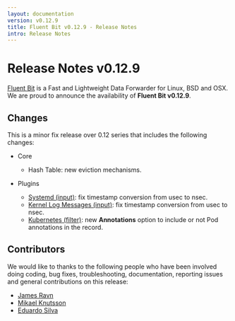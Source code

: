 ```yaml
---
layout: documentation
version: v0.12.9
title: Fluent Bit v0.12.9 - Release Notes
intro: Release Notes
---
```


# Release Notes v0.12.9

[Fluent Bit](http://fluentbit.io) is a Fast and Lightweight Data Forwarder for Linux, BSD and OSX. We are proud to announce the availability of __Fluent Bit v0.12.9__.

## Changes

This is a minor fix release over 0.12 series that includes the following changes:

- Core
  - Hash Table: new eviction mechanisms.

- Plugins
  - [Systemd (input)](http://fluentbit.io/documentation/0.12/input/systemd.html): fix timestamp conversion from usec to nsec.
  - [Kernel Log Messages (input)](http://fluentbit.io/documentation/0.12/input/kmsg.html): fix timestamp conversion from usec to nsec.
  - [Kubernetes (filter)](http://fluentbit.io/documentation/0.12/filter/kubernetes.html): new __Annotations__ option to include or not Pod annotations in the record.

## Contributors

We would like to thanks to the following people who have been involved doing coding, bug fixes, troubleshooting, documentation, reporting issues and general contributions on this release:

- [James Ravn](https://github.com/jsravn)
- [Mikael Knutsson](https://github.com/mikn)
- [Eduardo Silva](https://github.com/edsiper)
